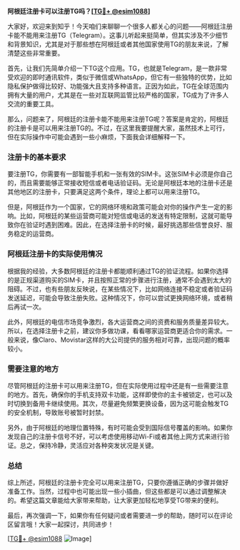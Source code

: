 **阿根廷注册卡可以注册TG吗？[[TG💪+ @esim1088](https://t.me/s/esim1088)]**

大家好，欢迎来到知乎！今天咱们来聊聊一个很多人都关心的问题——阿根廷注册卡能不能用来注册TG（Telegram）。这事儿听起来挺简单，但其实涉及不少细节和背景知识，尤其是对于那些想在阿根廷或者其他国家使用TG的朋友来说，了解清楚这些非常重要。

首先，让我们先简单介绍一下TG这个应用。TG，也就是Telegram，是一款非常受欢迎的即时通讯软件，类似于微信或WhatsApp，但它有一些独特的优势，比如隐私保护做得比较好、功能强大且支持多种语言。正因为如此，TG在全球范围内拥有大量的用户，尤其是在一些对互联网监管比较严格的国家，TG成为了许多人交流的重要工具。

那么，问题来了，阿根廷的注册卡能不能用来注册TG呢？答案是肯定的，阿根廷的注册卡是可以用来注册TG的。不过，在这里我要提醒大家，虽然技术上可行，但在实际操作中可能会遇到一些小麻烦，下面我会详细解释一下。

### 注册卡的基本要求

要注册TG，你需要有一部智能手机和一张有效的SIM卡。这张SIM卡必须是你自己的，而且需要能够正常接收短信或者电话验证码。无论是阿根廷本地的注册卡还是其他地区的注册卡，只要满足这两个条件，理论上都可以用来注册TG。

但是，阿根廷作为一个国家，它的网络环境和政策可能会对你的操作产生一定的影响。比如，阿根廷的某些运营商可能对短信或电话的发送有特定限制，这就可能导致你在验证时遇到困难。因此，在选择注册卡的时候，最好挑选那些信誉良好、服务稳定的运营商。

### 阿根廷注册卡的实际使用情况

根据我的经验，大多数阿根廷的注册卡都能顺利通过TG的验证流程。如果你选择的是正规渠道购买的SIM卡，并且按照正常的步骤进行注册，通常不会遇到太大的阻碍。不过，也有些朋友反映说，在某些情况下，比如网络连接不稳定或者验证码发送延迟，可能会导致注册失败。这种情况下，你可以尝试更换网络环境，或者稍后再试一次。

此外，阿根廷的电信市场竞争激烈，各大运营商之间的资费和服务质量差异较大。所以，在选择注册卡之前，建议你多做功课，看看哪家运营商更适合你的需求。一般来说，像Claro、Movistar这样的大公司提供的服务相对可靠，出现问题的概率较小。

### 需要注意的地方

尽管阿根廷的注册卡可以用来注册TG，但在实际使用过程中还是有一些需要注意的地方。首先，确保你的手机支持双卡功能，这样即使你的主卡被锁定，也可以及时切换到备用卡继续使用。其次，尽量避免频繁更换设备，因为这可能会触发TG的安全机制，导致账号被暂时封禁。

另外，由于阿根廷的地理位置特殊，有时可能会受到国际信号覆盖的影响。如果你发现自己的注册卡信号不好，可以考虑使用移动Wi-Fi或者其他上网方式来进行验证。总之，保持冷静，灵活应对各种突发状况是关键。

### 总结

综上所述，阿根廷的注册卡完全可以用来注册TG，只要你遵循正确的步骤并做好准备工作。当然，过程中也可能出现一些小插曲，但这些都是可以通过调整解决的。希望这篇文章能给大家带来帮助，让大家更加轻松地享受TG带来的便利。

最后，再次强调一下，如果你有任何疑问或者需要进一步的帮助，随时可以在评论区留言哦！大家一起探讨，共同进步！

[[TG💪+ @esim1088](https://t.me/s/esim1088) ![Image](https://i.postimg.cc/4NQfJmqS/Snipaste-2025-05-13-00-14-12.png)]